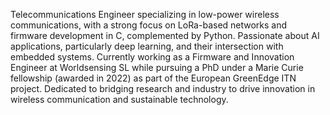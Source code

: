 Telecommunications Engineer specializing in low-power wireless communications, with a strong focus on LoRa-based networks and firmware development in C, complemented by Python. Passionate about AI applications, particularly deep learning, and their intersection with embedded systems. Currently working as a Firmware and Innovation Engineer at Worldsensing SL while pursuing a PhD under a Marie Curie fellowship (awarded in 2022) as part of the European GreenEdge ITN project. Dedicated to bridging research and industry to drive innovation in wireless communication and sustainable technology.
